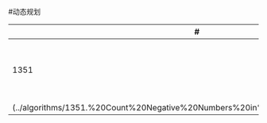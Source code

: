 #动态规划

|#|Title|Solution|Difficulty|
|---|-----|--------|----------|
|1351|[Count Negative Numbers in a Sorted Matrix](https://leetcode.com/problems/count-negative-numbers-in-a-sorted-matrix/)|[Python]
(../algorithms/1351.%20Count%20Negative%20Numbers%20in%20a%20Sorted%20Matrix.md)|Easy|
